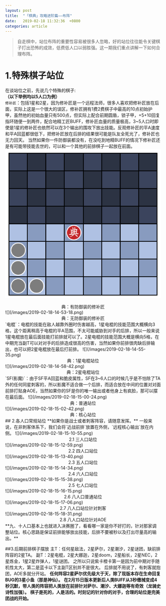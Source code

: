 ```yaml
---
layout: post
title:  "「棋典」攻略进阶篇——布阵"
date:   2019-02-18 11:32:36  +0800
categories: article
---
```

> 自走棋中，站位布阵的重要性容易被很多人忽略，好的站位往往能令关键棋子打出恐怖的成效，低费低人口以弱胜强。这一期我们重点讲解一下如何合理布阵。  

#  1.特殊棋子站位  
在谈站位之前，先说几个特殊的棋子:  
**（以下举例均以5人口为例）**  
    `修补匠`：包括1星和2星，因为修补匠是一个远程法师，很多人喜欢把修补匠放在后面，实际上这是一个很大的误区，修补匠拥有1费2费棋子中最高的10点初始护甲，虽然他的初始血量只有500点，但实际上配合前期圆盾，锁子甲，+5+10回复指环随便一到两件，配合地精工匠BUFF，修补匠血量的质量极高，3~5人口时即使是1星的修补匠也依然可以在3个输出的围攻下放出技能。反观修补匠的平A速度和平A回蓝都很低下，把修补匠放在后排的结果很可能是队友全死光了，修补匠也无力回天。
当然如果你一件防御装都没有，在没吃到地精BUFF的情况下修补匠还是有可能带技能去世的，可以和一个其他的前排棋子一起放在前面。
![](/images/2019-02-18-14-50-16.png)
<center>典：有防御装的修补匠 </center>
![](/images/2019-02-18-14-53-18.png)
<center>典：无防御装的修补匠</center>
`电棍`：电棍的技能在敌人越靠外圈时伤害越高，1星电棍的技能范围大概横向3格，这个距离稍高于电棍的平A范围，不太可能威胁到对手的后排，所以一般来说1星电棍放在最后面技能打前排就可以了。2星电棍的技能范围大概是横向5格，在中期充当副T可以对对手的后排造成很高的伤害，当然如果你前排很肉缺后排输出，也可以把2星电棍放在最后打前排。
![](/images/2019-02-18-14-55-35.png)
<center>典：1星电棍站位</center> 
![](/images/2019-02-18-14-58-42.png)
<center>典：2星电棍站位</center> 
`SF(影魔)`：由于SF平A回蓝和脆皮属性，SF在3~6人口的时候几乎是不怕除了TA外的任何同星刺客的，所以影魔不适合做一个后排，而适合放在中间的位置对对面前排打贴身AOE，当然如果你的SF是你的唯一输出或者他身上有疯脸，那可以摆在最后面。 
![](/images/2019-02-18-15-00-24.png)
<center>典：普通站位</center>  
![](/images/2019-02-18-15-02-42.png)
<center>典：核心站位</center> 
##  2.各人口常规站位
**如果你是战士或者刺客阵容，请随意发挥。**
一般来说，在非刺客体系下，我们会将`近战前排`放置在外侧，`远程核心输出`放在内侧。
![](/images/2019-02-18-15-10-55.png)
<center>2.1 三人口站位</center>
![](/images/2019-02-18-15-12-59.png)
<center>2.2 四人口站位</center>
![](/images/2019-02-18-15-13-40.png)
<center>2.3 五人口站位</center>
![](/images/2019-02-18-15-14-34.png)
<center>2.4 六人口站位</center>
![](/images/2019-02-18-15-15-38.png)
<center>2.5 七人口站位</center>
![](/images/2019-02-18-15-16-15.png)
<center>2.6 八人口普通站位</center>
![](/images/2019-02-18-15-17-06.png)
<center>2.7 八人口站位针对刺客</center>
![](/images/2019-02-18-15-18-31.png)
<center>2.8 八人口站位针对AOE</center>
**九、十人口基本上也就进入决赛圈了，看看哪一家是你不好打的，针对那家调整站位。核心思路是保证前排能够放出技能，后排不要被秒以及打出尽量高的输出。**

##3.后期前排棋子摆放
    主T：任何星敌法，2星萨尔，2星潮汐，2星谜团，缺前排阵容的2星TA。
副T：2星电棍，2星大娜迦，2星doom，2星船长，2星NEC，2星炼金，1星2星炸弹人，1星谜团。
之所以只说紫卡橙卡第一是因为前中期对手随机性太大，第二是蓝卡以下主副T区别并不是很大。
后排就不用说了，有刺客就抱团，AOE多就分开站。
**任何阵容2星萨尔优先级大于天，除了现版本存在生命回复BUG的3星小鱼（那是神仙）。**
**在2月15日版本更新后人类BUFF从3秒缴械变成4秒沉默，带人类的阵容把人类放在前排针对萨尔、潮汐、大娜迦等有奇效（龙骑史诗性加强）。**
**棋子是死的，人是活的。时刻记的针对你的对手，合理的站位是完美团战的开始。**

